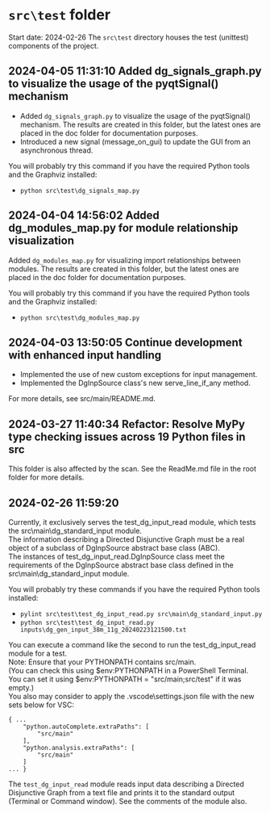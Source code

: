 
# `src\test` folder

Start date: 2024-02-26
The `src\test` directory houses the test (unittest) components of the project.

## 2024-04-05 11:31:10 Added dg_signals_graph.py to visualize the usage of the pyqtSignal() mechanism

- Added `dg_signals_graph.py` to visualize the usage of the pyqtSignal() mechanism.
The results are created in this folder, but the latest ones are placed in the doc folder
for documentation purposes.
- Introduced a new signal (message_on_gui) to update the GUI from an asynchronous thread.

You will probably try this command if you have the required Python tools and the Graphviz installed:

- `python src\test\dg_signals_map.py`

## 2024-04-04 14:56:02 Added dg_modules_map.py for module relationship visualization

Added `dg_modules_map.py` for visualizing import relationships between modules.
The results are created in this folder, but the latest ones are placed in the doc folder
for documentation purposes.

You will probably try this command if you have the required Python tools and the Graphviz installed:

- `python src\test\dg_modules_map.py`

## 2024-04-03 13:50:05 Continue development with enhanced input handling

- Implemented the use of new custom exceptions for input management.
- Implemented the DgInpSource class's new serve_line_if_any method.

For more details, see src/main/README.md.

## 2024-03-27 11:40:34 Refactor: Resolve MyPy type checking issues across 19 Python files in src

This folder is also affected by the scan. See the ReadMe.md file in the root folder for more details.

## 2024-02-26 11:59:20

Currently, it exclusively serves the test_dg_input_read module,
which tests the src\main\dg_standard_input module.  
The information describing a Directed Disjunctive Graph must be
a real object of a subclass of DgInpSource abstract base class (ABC).  
The instances of test_dg_input_read.DgInpSource class meet
the requirements of the DgInpSource abstract base class defined in the
src\main\dg_standard_input module.  

You will probably try these commands if you have the required Python tools installed:

- `pylint src\test\test_dg_input_read.py src\main\dg_standard_input.py`
- `python src\test\test_dg_input_read.py inputs\dg_gen_input_38m_11g_20240223121500.txt`

You can execute a command like the second to run the test_dg_input_read module for a test.  
Note: Ensure that your PYTHONPATH contains src/main.  
(You can check this using $env:PYTHONPATH in a PowerShell Terminal.  
You can set it using $env:PYTHONPATH = "src/main;src/test" if it was empty.)  
You also may consider to apply the .vscode\settings.json file with the new sets below for VSC:

    { ...
        "python.autoComplete.extraPaths": [
            "src/main"
        ],
        "python.analysis.extraPaths": [
            "src/main"
        ]
    ... }

The `test_dg_input_read` module reads input data describing a Directed Disjunctive Graph
from a text file and prints it to the standard output (Terminal or Command window).
See the comments of the module also.

